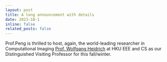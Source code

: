 ```yaml
---
layout: post
title: A long announcement with details
date: 2023-10-1
inline: false
related_posts: false
---
```


Prof.Peng is thrilled to host, again, the world-leading researcher in Computational Imaging [Prof. Wolfgang Heidrich](https://datascience.hku.hk/2023/10/ids-distinguished-speaker-series-4-learned-imaging-systems/) at HKU EEE and CS as our Distinguished Visiting Professor for this fall/winter.

